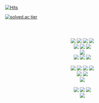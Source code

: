 [![Hits](https://hits.seeyoufarm.com/api/count/incr/badge.svg?url=https%3A%2F%2Fgithub.com%2Fmrnglory%2Fhit-counter&count_bg=%23E2C1FF&title_bg=%23E2C1FF&icon=&icon_color=%23C9C9C9&title=hits&edge_flat=true)](https://hits.seeyoufarm.com)

<a href="https://solved.ac/mrnglory">![solved.ac tier](http://mazassumnida.wtf/api/v2/generate_badge?boj=mrnglory)</a>
  
<br/><br/>

<p align="center">
<img src="https://img.shields.io/badge/C-A8B9CC?style=flat-square&logo=C&logoColor=white"/>
<img src="https://img.shields.io/badge/C++-00599C?style=flat-square&logo=C%2B%2B&logoColor=white"/>
<img src="https://img.shields.io/badge/Java-007396?style=flat-square&logo=Java&logoColor=white"/>
<img src="https://img.shields.io/badge/Python-3776AB?style=flat-square&logo=Python&logoColor=white"/>
<br/>
<img src="https://img.shields.io/badge/Docker-2496ED?style=flat-square&logo=Docker&logoColor=white"/>
<img src="https://img.shields.io/badge/MariaDB-003545?style=flat-square&logo=MariaDB&logoColor=white"/>
<img src="https://img.shields.io/badge/SpringBoot-6DB33F?style=flat-square&logo=Spring&logoColor=white"/>
<br/>
<img src="https://img.shields.io/badge/PyTorch-EE4C2C?style=flat-square&logo=PyTorch&logoColor=white"/>
<br/>
<img src="https://img.shields.io/badge/HTML5-E34F26?style=flat-square&logo=HTML5&logoColor=white"/>
<img src="https://img.shields.io/badge/CSS3-1572B6?style=flat-square&logo=CSS3&logoColor=white"/>
<img src="https://img.shields.io/badge/JavaScript-F7DF1E?style=flat-square&logo=JavaScript&logoColor=white"/>
<br/><br/>
<img src="https://img.shields.io/badge/Windows-0078D6?style=flat-square&logo=Windows&logoColor=white"/>
<img src="https://img.shields.io/badge/Ubuntu-E95420?style=flat-square&logo=Ubuntu&logoColor=white"/>
<img src="https://img.shields.io/badge/CentOS-262577?style=flat-square&logo=CentOS&logoColor=white"/>
<img src="https://img.shields.io/badge/Solaris-000000?style=flat-square&logo=-&logoColor=white"/>
<br/>
<img src="https://img.shields.io/badge/Raspberry Pi-C51A4A?style=flat-square&logo=Raspberry-Pi&logoColor=white"/>
<img src="https://img.shields.io/badge/Arduino-00979D?style=flat-square&logo=Arduino&logoColor=white"/>
<br/>
<img src="https://img.shields.io/badge/Jupyter-F37626?style=flat-square&logo=Jupyter&logoColor=white"/>
<br/><br/>
<img src="https://img.shields.io/badge/JetBrains-000000?style=flat-square&logo=JetBrains&logoColor=white"/>
<img src="https://img.shields.io/badge/Visual Studio-5C2D91?style=flat-square&logo=Visual-Studio&logoColor=white"/>
<img src="https://img.shields.io/badge/Eclipse IDE-2C2255?style=flat-square&logo=Eclipse-IDE&logoColor=white"/>
<br/>
<img src="https://img.shields.io/badge/VMware-607078?style=flat-square&logo=VMware&logoColor=white"/>
</p>
<br/><br/>
